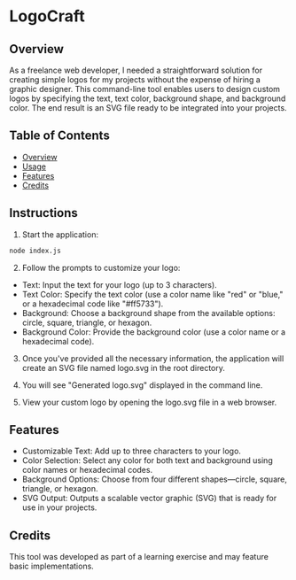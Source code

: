 # LogoCraft

## Overview

As a freelance web developer, I needed a straightforward solution for creating simple logos for my projects without the expense of hiring a graphic designer. This command-line tool enables users to design custom logos by specifying the text, text color, background shape, and background color. The end result is an SVG file ready to be integrated into your projects.

## Table of Contents

- [Overview](#overview)
- [Usage](#usage)
- [Features](#features)
- [Credits](#credits)

## Instructions

1. Start the application:

```bash
node index.js
```

2. Follow the prompts to customize your logo:

- Text: Input the text for your logo (up to 3 characters).
- Text Color: Specify the text color (use a color name like "red" or "blue," or a hexadecimal code like "#ff5733").
- Background: Choose a background shape from the available options: circle, square, triangle, or hexagon.
- Background Color: Provide the background color (use a color name or a hexadecimal code).

3. Once you've provided all the necessary information, the application will create an SVG file named logo.svg in the root directory.

4. You will see "Generated logo.svg" displayed in the command line.

5. View your custom logo by opening the logo.svg file in a web browser.

## Features

- Customizable Text: Add up to three characters to your logo.
- Color Selection: Select any color for both text and background using color names or hexadecimal codes.
- Background Options: Choose from four different shapes—circle, square, triangle, or hexagon.
- SVG Output: Outputs a scalable vector graphic (SVG) that is ready for use in your projects.

## Credits

This tool was developed as part of a learning exercise and may feature basic implementations.